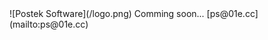 <head>
  <title>Postek Software</title>
  <link rel="icon" href="/icon.png">
</head>
![Postek Software](/logo.png)
Comming soon...
[ps@01e.cc](mailto:ps@01e.cc)
